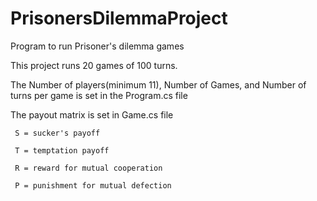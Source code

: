 # PrisonersDilemmaProject
Program to run Prisoner's dilemma games

This project runs 20 games of 100 turns.

The Number of players(minimum 11), Number of Games, and Number of turns per game is set in the Program.cs file

The payout matrix is set in Game.cs file
     
     S = sucker's payoff
     
     T = temptation payoff
     
     R = reward for mutual cooperation
     
     P = punishment for mutual defection
     

